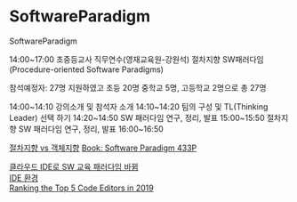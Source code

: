 # SoftwareParadigm
SoftwareParadigm

14:00~17:00 초중등교사 직무연수(영재교육원-강원석) 절차지향 SW패러다임 (Procedure-oriented Software Paradigms)

참석예정자: 27명 지원하였고 초등 20명 중학교 5명, 고등학교 2명으로 총 27명

14:00~14:10 강의소개 및 참석자 소개
14:10~14:20 팀의 구성 및 TL(Thinking Leader) 선택 하기
14:20~14:50 SW 패러다임 연구, 정리, 발표
15:00~15:50 절차지향 SW 패러다임 연구, 정리, 발표
16:00~16:50 


[절차지향 vs 객체지향](https://brownbears.tistory.com/407)
[Book: Software Paradigm 433P](http://read.pudn.com/downloads95/ebook/389146/(Wiley)%20Software%20Paradigms.pdf)

[클라우드 IDE로 SW 교육 패러다임 바뀜](http://www.bloter.net/archives/247118) <br>
[IDE 환경](https://ko.wikipedia.org/wiki/%ED%86%B5%ED%95%A9_%EA%B0%9C%EB%B0%9C_%ED%99%98%EA%B2%BD) <br>
[Ranking the Top 5 Code Editors in 2019](https://www.software.com/src/ranking-the-top-5-code-editors-2019) <br>
